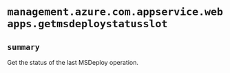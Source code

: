 # `management.azure.com.appservice.webapps.getmsdeploystatusslot`

## `summary`
Get the status of the last MSDeploy operation.


